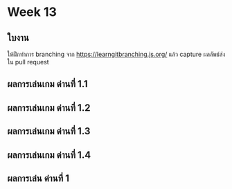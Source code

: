 # Week 13 #

## ใบงาน

ให้ฝึกทำการ branching  จาก  https://learngitbranching.js.org/ แล้ว capture ผลลัพธ์ส่งใน pull request

## ผลการเล่นเกม ด่านที่ 1.1


## ผลการเล่นเกม ด่านที่ 1.2


## ผลการเล่นเกม ด่านที่ 1.3


## ผลการเล่นเกม ด่านที่ 1.4


## ผลการเล่น ด่านที่ 1


